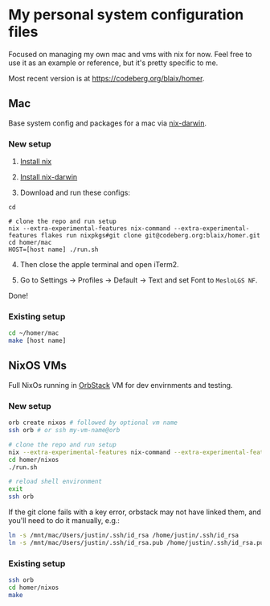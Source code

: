 # My personal system configuration files

Focused on managing my own mac and vms with nix for now.
Feel free to use it as an example or reference,
but it's pretty specific to me.

Most recent version is at <https://codeberg.org/blaix/homer>.

## Mac

Base system config and packages for a mac via [nix-darwin](https://github.com/LnL7/nix-darwin).

### New setup

1.  [Install nix](https://github.com/NixOS/nix#installation)

2. [Install nix-darwin](https://github.com/LnL7/nix-darwin#installing)

3. Download and run these configs:

```
cd

# clone the repo and run setup
nix --extra-experimental-features nix-command --extra-experimental-features flakes run nixpkgs#git clone git@codeberg.org:blaix/homer.git
cd homer/mac
HOST=[host name] ./run.sh
```

4. Then close the apple terminal and open iTerm2.

5. Go to Settings -> Profiles -> Default -> Text and set Font to `MesloLGS NF`.

Done!

### Existing setup

```bash
cd ~/homer/mac
make [host name]
```

## NixOS VMs

Full NixOs running in [OrbStack](https://orbstack.dev/) VM for dev envirnments and testing.

### New setup

```bash
orb create nixos # followed by optional vm name
ssh orb # or ssh my-vm-name@orb

# clone the repo and run setup
nix --extra-experimental-features nix-command --extra-experimental-features flakes run nixpkgs#git clone git@codeberg.org:blaix/homer.git
cd homer/nixos
./run.sh

# reload shell environment
exit
ssh orb
```

If the git clone fails with a key error,
orbstack may not have linked them,
and you'll need to do it manually, e.g.:

```bash
ln -s /mnt/mac/Users/justin/.ssh/id_rsa /home/justin/.ssh/id_rsa
ln -s /mnt/mac/Users/justin/.ssh/id_rsa.pub /home/justin/.ssh/id_rsa.pub
```

### Existing setup

```bash
ssh orb
cd homer/nixos
make
```
